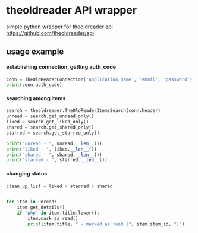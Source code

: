 # theoldreader API wrapper 

simple python wrapper for theoldreader api
https://github.com/theoldreader/api

## usage example

#### establishing connection, getting auth_code
```Python
conn = TheOldReaderConnection('application_name', 'email', 'password')
print(conn.auth_code)
```
#### searching among items
```Python
search = theoldreader.TheOldReaderItemsSearch(conn.header)
unread = search.get_unread_only()
liked = search.get_liked_only()
shared = search.get_shared_only()
starred = search.get_starred_only()

print("unread - ", unread.__len__())
print("liked - ", liked.__len__())
print("shared - ", shared.__len__())
print("starred - ", starred.__len__())
```

#### changing status
```Python
clean_up_list = liked + starred + shared


for item in unread:
	item.get_details()
	if "php" in item.title.lower():
		item.mark_as_read()
		print(item.title, " - marked as read (", item.item_id, ")")
```